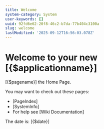 ```yaml
---
title: Welcome
system-category: System
user-keywords: []
uuid: 92fd6e62-20f8-46c2-b7da-77b404c3100a
slug: welcome
lastModified: '2025-09-12T16:56:03.078Z'
---
```

# Welcome to your new [{$applicationname}]

[{$pagename}] the Home Page.

You may want to check out these pages:
* [PageIndex]
* [SystemInfo]
* For help see [Wiki Documentation]

The date is: [{$date}]
